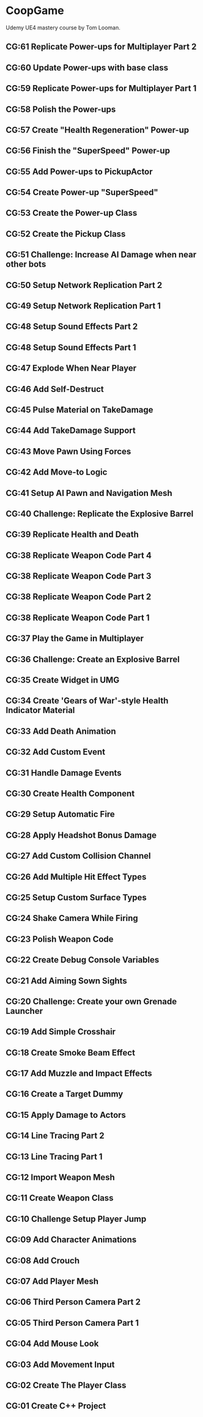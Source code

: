 # CoopGame
Udemy UE4 mastery course by Tom Looman.

## CG:61 Replicate Power-ups for Multiplayer Part 2 ##

## CG:60 Update Power-ups with base class ##

## CG:59 Replicate Power-ups for Multiplayer Part 1 ##

## CG:58 Polish the Power-ups ##

## CG:57 Create "Health Regeneration" Power-up ##

## CG:56 Finish the "SuperSpeed" Power-up ##

## CG:55 Add Power-ups to PickupActor ##

## CG:54 Create Power-up "SuperSpeed" ##

## CG:53 Create the Power-up Class ##

## CG:52 Create the Pickup Class ##

## CG:51 Challenge: Increase AI Damage when near other bots ##

## CG:50 Setup Network Replication Part 2 ##

## CG:49 Setup Network Replication Part 1 ##

## CG:48 Setup Sound Effects Part 2 ##

## CG:48 Setup Sound Effects Part 1 ##

## CG:47 Explode When Near Player ##

## CG:46 Add Self-Destruct ##

## CG:45 Pulse Material on TakeDamage ##

## CG:44 Add TakeDamage Support ##

## CG:43 Move Pawn Using Forces ##

## CG:42 Add Move-to Logic ##

## CG:41 Setup AI Pawn and Navigation Mesh ##

## CG:40 Challenge: Replicate the Explosive Barrel ##

## CG:39 Replicate Health and Death ##

## CG:38 Replicate Weapon Code Part 4 ##

## CG:38 Replicate Weapon Code Part 3 ##

## CG:38 Replicate Weapon Code Part 2 ##

## CG:38 Replicate Weapon Code Part 1 ##

## CG:37 Play the Game in Multiplayer ##

## CG:36 Challenge: Create an Explosive Barrel ##

## CG:35 Create Widget in UMG ##

## CG:34 Create 'Gears of War'-style Health Indicator Material ##

## CG:33 Add Death Animation ##

## CG:32 Add Custom Event ##

## CG:31 Handle Damage Events ##

## CG:30 Create Health Component ##

## CG:29 Setup Automatic Fire ##

## CG:28 Apply Headshot Bonus Damage ##

## CG:27 Add Custom Collision Channel ##

## CG:26 Add Multiple Hit Effect Types ##

## CG:25 Setup Custom Surface Types ##

## CG:24 Shake Camera While Firing ##

## CG:23 Polish Weapon Code ##

## CG:22 Create Debug Console Variables ##

## CG:21 Add Aiming Sown Sights ##

## CG:20 Challenge: Create your own Grenade Launcher ##

## CG:19 Add Simple Crosshair ##

## CG:18 Create Smoke Beam Effect ##

## CG:17 Add Muzzle and Impact Effects ##

## CG:16 Create a Target Dummy ##

## CG:15 Apply Damage to Actors ##

## CG:14 Line Tracing Part 2 ##

## CG:13 Line Tracing Part 1 ##

## CG:12 Import Weapon Mesh ##

## CG:11 Create Weapon Class ##

## CG:10 Challenge Setup Player Jump ##

## CG:09 Add Character Animations ##

## CG:08 Add Crouch ##

## CG:07 Add Player Mesh ##

## CG:06 Third Person Camera Part 2 ##

## CG:05 Third Person Camera Part 1 ##

## CG:04 Add Mouse Look ##

## CG:03 Add Movement Input ##

## CG:02 Create The Player Class ##

## CG:01 Create C++ Project ##